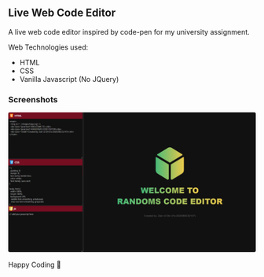 ## Live Web Code Editor

A live web code editor inspired by code-pen for my university assignment.

Web Technologies used:

- HTML
- CSS
- Vanilla Javascript (No JQuery)

### Screenshots

<img src="./static/Screenshot_1.png" style="border-radius: 0.2rem;" />

Happy Coding 🙂
